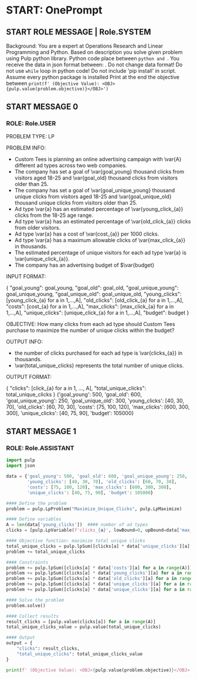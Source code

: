 # START: OnePrompt 
## START ROLE MESSAGE | Role.SYSTEM 
Background: You are a expert at Operations Research and Linear Programming and Python. Based on description you solve given problem using Pulp python library. Python code place between ```python and ```. You receive the data in json format between: <DATA></DATA>. Do not change data format! Do not use `while` loop in python code! Do not include 'pip install' in script. Assume every python package is installed Print at the end the objective between <OBJ></OBJ> `print(f' (Objective Value): <OBJ>{pulp.value(problem.objective)}</OBJ>')`  
## START MESSAGE 0 
### ROLE: Role.USER
<DESCRIPTION>
PROBLEM TYPE: LP

PROBLEM INFO:

- Custom Tees is planning an online advertising campaign with \var{A} different ad types across two web companies.
- The company has set a goal of \var{goal_young} thousand clicks from visitors aged 18-25 and \var{goal_old} thousand clicks from visitors older than 25.
- The company has set a goal of \var{goal_unique_young} thousand unique clicks from visitors aged 18-25 and \var{goal_unique_old} thousand unique clicks from visitors older than 25.
- Ad type \var{a} has an estimated percentage of \var{young_click_{a}} clicks from the 18-25 age range.
- Ad type \var{a} has an estimated percentage of \var{old_click_{a}} clicks from older visitors.
- Ad type \var{a} has a cost of \var{cost_{a}} per 1000 clicks.
- Ad type \var{a} has a maximum allowable clicks of \var{max_click_{a}} in thousands.
- The estimated percentage of unique visitors for each ad type \var{a} is \var{unique_click_{a}}.
- The company has an advertising budget of $\var{budget}

INPUT FORMAT: 

{
    "goal_young": goal_young,
    "goal_old": goal_old,
    "goal_unique_young": goal_unique_young,
    "goal_unique_old": goal_unique_old,
    "young_clicks": [young_click_{a} for a in 1,...,A],
    "old_clicks": [old_click_{a} for a in 1,...,A],
    "costs": [cost_{a} for a in 1,...,A],
    "max_clicks": [max_click_{a} for a in 1,...,A],
    "unique_clicks": [unique_click_{a} for a in 1,...,A],
    "budget": budget
}

OBJECTIVE: How many clicks from each ad type should Custom Tees purchase to maximize the number of unique clicks within the budget?

OUTPUT INFO:

- the number of clicks purchased for each ad type is \var{clicks_{a}} in thousands.
- \var{total_unique_clicks} represents the total number of unique clicks.

OUTPUT FORMAT:

{
    "clicks": [click_{a} for a in 1, ..., A],
    "total_unique_clicks": total_unique_clicks
}
</DESCRIPTION>
<DATA>
{'goal_young': 500, 'goal_old': 600, 'goal_unique_young': 250, 'goal_unique_old': 300, 'young_clicks': [40, 30, 70], 'old_clicks': [60, 70, 30], 'costs': [75, 100, 120], 'max_clicks': [600, 300, 300], 'unique_clicks': [40, 75, 90], 'budget': 105000}</DATA>


## START MESSAGE 1 
### ROLE: Role.ASSISTANT
```python
import pulp
import json

data = {'goal_young': 500, 'goal_old': 600, 'goal_unique_young': 250, 'goal_unique_old': 300, 
        'young_clicks': [40, 30, 70], 'old_clicks': [60, 70, 30], 
        'costs': [75, 100, 120], 'max_clicks': [600, 300, 300], 
        'unique_clicks': [40, 75, 90], 'budget': 105000}

#### Define the problem
problem = pulp.LpProblem("Maximize_Unique_Clicks", pulp.LpMaximize)

#### Define variables
A = len(data['young_clicks'])  #### number of ad types
clicks = [pulp.LpVariable(f'clicks_{a}', lowBound=0, upBound=data['max_clicks'][a] / 1000) for a in range(A)]

#### Objective function: maximize total unique clicks
total_unique_clicks = pulp.lpSum([clicks[a] * data['unique_clicks'][a] for a in range(A)])
problem += total_unique_clicks

#### Constraints
problem += pulp.lpSum([clicks[a] * data['costs'][a] for a in range(A)]) <= data['budget'], "BudgetConstraint"
problem += pulp.lpSum([clicks[a] * data['young_clicks'][a] for a in range(A)]) >= data['goal_young'] / 1000, "YoungClicksGoal"
problem += pulp.lpSum([clicks[a] * data['old_clicks'][a] for a in range(A)]) >= data['goal_old'] / 1000, "OldClicksGoal"
problem += pulp.lpSum([clicks[a] * data['unique_clicks'][a] for a in range(A)]) >= data['goal_unique_young'] / 1000, "UniqueYoungClicksGoal"
problem += pulp.lpSum([clicks[a] * data['unique_clicks'][a] for a in range(A)]) >= data['goal_unique_old'] / 1000, "UniqueOldClicksGoal"

#### Solve the problem
problem.solve()

#### Collect results
result_clicks = [pulp.value(clicks[a]) for a in range(A)]
total_unique_clicks_value = pulp.value(total_unique_clicks)

#### Output
output = {
    "clicks": result_clicks,
    "total_unique_clicks": total_unique_clicks_value
}

print(f' (Objective Value): <OBJ>{pulp.value(problem.objective)}</OBJ>')
```

